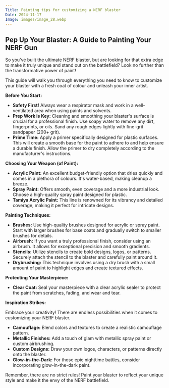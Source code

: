 ```yaml
---
Title: Painting tips for customizing a NERF blaster
Date: 2024-11-17
Image: images/image_28.webp
---
```


## Pep Up Your Blaster: A Guide to Painting Your NERF Gun

So you've built the ultimate NERF blaster, but are looking for that extra edge to make it truly unique and stand out on the battlefield? Look no further than the transformative power of paint! 

This guide will walk you through everything you need to know to customize your blaster with a fresh coat of colour and unleash your inner artist. 

**Before You Start:**

* **Safety First!** Always wear a respirator mask and work in a well-ventilated area when using paints and solvents. 
* **Prep Work is Key:** Cleaning and smoothing your blaster's surface is crucial for a professional finish. Use soapy water to remove any dirt, fingerprints, or oils. Sand any rough edges lightly with fine-grit sandpaper (200+ grit).
* **Prime Time:** Apply a primer specifically designed for plastic surfaces. This will create a smooth base for the paint to adhere to and help ensure a durable finish. Allow the primer to dry completely according to the manufacturer's instructions.

**Choosing Your Weapon (of Paint):**

* **Acrylic Paint:** An excellent budget-friendly option that dries quickly and comes in a plethora of colours. It's water-based, making cleanup a breeze.
* **Spray Paint:** Offers smooth, even coverage and a more industrial look. Choose a high-quality spray paint designed for plastic.
* **Tamiya Acrylic Paint:** This line is renowned for its vibrancy and detailed coverage, making it perfect for intricate designs.

**Painting Techniques:**

* **Brushes:** Use high-quality brushes designed for acrylic or spray paint. Start with larger brushes for base coats and gradually switch to smaller brushes for details.
* **Airbrush:** If you want a truly professional finish, consider using an airbrush. It allows for exceptional precision and smooth gradients.
* **Stencils:**  Utilize stencils to create bold designs, logos, or patterns. Securely attach the stencil to the blaster and carefully paint around it.
* **Drybrushing:** This technique involves using a dry brush with a small amount of paint to highlight edges and create textured effects.

**Protecting Your Masterpiece:**

* **Clear Coat:** Seal your masterpiece with a clear acrylic sealer to protect the paint from scratches, fading, and wear and tear.

**Inspiration Strikes:**

Embrace your creativity! There are endless possibilities when it comes to customizing your NERF blaster. 

* **Camouflage:** Blend colors and textures to create a realistic camouflage pattern.
* **Metallic Finishes:** Add a touch of glam with metallic spray paint or custom airbrushing.
* **Custom Designs:** Draw your own logos, characters, or patterns directly onto the blaster.
* **Glow-in-the-Dark:**  For those epic nighttime battles, consider incorporating glow-in-the-dark paint.

Remember, there are no strict rules! Paint your blaster to reflect your unique style and make it the envy of the NERF battlefield.


 
